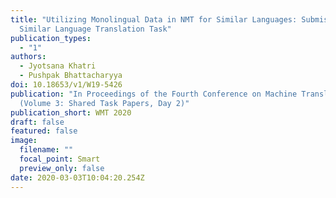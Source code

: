 ```yaml
---
title: "Utilizing Monolingual Data in NMT for Similar Languages: Submission to
  Similar Language Translation Task"
publication_types:
  - "1"
authors:
  - Jyotsana Khatri
  - Pushpak Bhattacharyya
doi: 10.18653/v1/W19-5426
publication: "In Proceedings of the Fourth Conference on Machine Translation
  (Volume 3: Shared Task Papers, Day 2)"
publication_short: WMT 2020
draft: false
featured: false
image:
  filename: ""
  focal_point: Smart
  preview_only: false
date: 2020-03-03T10:04:20.254Z
---
```

